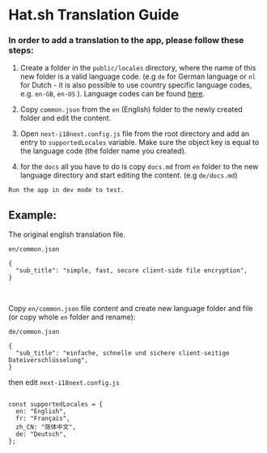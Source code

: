 # Hat.sh Translation Guide

### In order to add a translation to the app, please follow these steps:

1. Create a folder in the `public/locales` directory, where the name of this new folder is a valid language code. (e.g `de` for German language or `nl` for Dutch - it is also possible to use country specific language codes, e.g. `en-GB`, `en-US` ). Language codes can be found [here](https://gist.github.com/ndbroadbent/588fefab8e0f1b459fcec8181b41b39c).

2. Copy `common.json` from the `en` (English) folder to the newly created folder and edit the content.

3. Open `next-i18next.config.js` file from the root directory and add an entry to `supportedLocales` variable. Make sure the object key is equal to the language code (the folder name you created).

4. for the `docs` all you have to do is copy `docs.md` from `en` folder to the new language directory and start editing the content. (e.g `de/docs.md`)

```
Run the app in dev mode to test.
```

## Example:

The original english translation file.

`en/common.json`

```
{
  "sub_title": "simple, fast, secure client-side file encryption",
}
```

<br>

Copy `en/common.json` file content and create new language folder and file (or copy whole `en` folder and rename):

`de/common.json`

```
{
  "sub_title": "einfache, schnelle und sichere client-seitige Dateiverschlüsselung",
}
```

then edit `next-i18next.config.js`

```

const supportedLocales = {
  en: "English",
  fr: "Français",
  zh_CN: "简体中文",
  de: "Deutsch",
};
```

